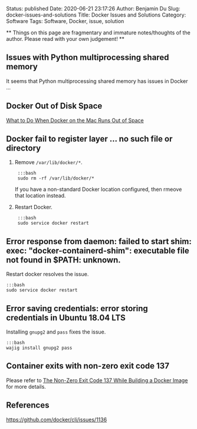 Status: published
Date: 2020-06-21 23:17:26
Author: Benjamin Du
Slug: docker-issues-and-solutions
Title: Docker Issues and Solutions
Category: Software
Tags: Software, Docker, issue, solution

**
Things on this page are fragmentary and immature notes/thoughts of the author.
Please read with your own judgement!
**

## Issues with Python multiprocessing shared memory

It seems that Python multiprocessing shared memory has issues in Docker ...

## Docker Out of Disk Space

[What to Do When Docker on the Mac Runs Out of Space](https://rmoff.net/post/what-to-do-when-docker-runs-out-of-space/)

## Docker fail to register layer  ... no such file or directory

1. Remove `/var/lib/docker/*`.

        :::bash
        sudo rm -rf /var/lib/docker/*

    If you have a non-standard Docker location configured,
    then rmeove that location instead.

2. Restart Docker.

        :::bash
        sudo service docker restart

## Error response from daemon: failed to start shim: exec: "docker-containerd-shim": executable file not found in $PATH: unknown.

Restart docker resolves the issue.

    :::bash
    sudo service docker restart

## Error saving credentials: error storing credentials in Ubuntu 18.04 LTS

Installing `gnupg2` and `pass` fixes the issue.

    :::bash
    wajig install gnupg2 pass

## Container exits with non-zero exit code 137

Please refer to
[The Non-Zero Exit Code 137 While Building a Docker Image](http://www.legendu.net/misc/blog/the-non-zero-exit-code-137-while-building-a-docker-image/)
for more details.

## References

https://github.com/docker/cli/issues/1136
